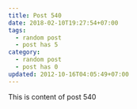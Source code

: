 ```yaml
---
title: Post 540
date: 2018-02-10T19:27:54+07:00
tags:
  - random post
  - post has 5
category:
  - random post
  - post has 0
updated: 2012-10-16T04:05:49+07:00
---
```

This is content of post 540